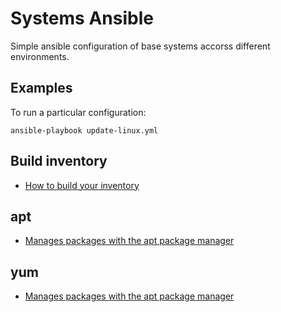 # Systems Ansible

Simple ansible configuration of base systems accorss different environments.

## Examples

To run a particular configuration:

```
ansible-playbook update-linux.yml
```

## Build inventory

- [How to build your inventory](https://docs.ansible.com/ansible/latest/user_guide/intro_inventory.html)

## apt 
- [Manages packages with the apt package manager](https://docs.ansible.com/ansible/latest/collections/ansible/builtin/apt_module.html)

## yum 
- [Manages packages with the apt package manager](https://docs.ansible.com/ansible/latest/collections/ansible/builtin/yum_module.html)